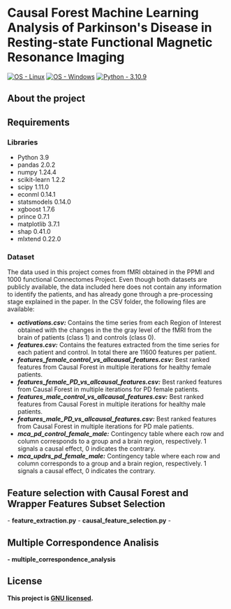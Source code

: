 <h1 align="left"> Causal Forest Machine Learning Analysis of Parkinson's Disease in Resting-state Functional Magnetic Resonance Imaging </h1>

<a href="https://www.linux.org/" title="Go to Linux homepage"><img src="https://img.shields.io/badge/OS-Linux-blue?logo=linux&logoColor=white" alt="OS - Linux"></a>
<a href="https://www.microsoft.com/" title="Go to Microsoft homepage"><img src="https://img.shields.io/badge/OS-Windows-blue?logo=windows&logoColor=white" alt="OS - Windows"></a>
<a href="https://"><img src="https://img.shields.io/static/v1?label=Python&message=3.10.9&color=2ea44f" alt="Python - 3.10.9"></a>

<h2 align="left"> About the project </h2>


<h2 align="left"> Requirements </h2>

<h3 align="left"> Libraries </h3>

- Python 3.9
- pandas 2.0.2
- numpy 1.24.4
- scikit-learn 1.2.2
- scipy 1.11.0
- econml 0.14.1
- statsmodels 0.14.0
- xgboost 1.7.6
- prince 0.7.1
- matplotlib 3.7.1
- shap 0.41.0
- mlxtend 0.22.0

<h3 align="left"> Dataset </h3>
The data used in this project comes from fMRI obtained in the PPMI and 1000 functional Connectomes Project. Even though both datasets are publicly available, the data included here does not contain any information to identify the patients, and has already gone through a pre-processing stage explained in the paper.
In the CSV folder, the following files are available:

- <b><i>activations.csv:</i></b> Contains the time series from each Region of Interest obtained with the changes in the the gray level of the fMRI from the brain of patients (class 1) and controls (class 0).
- <b><i>features.csv:</i></b> Contains the features extracted from the time series for each patient and control. In total there are 11600 features per patient.
- <b><i>features_female_control_vs_allcausal_features.csv:</i></b> Best ranked features from Causal Forest in multiple iterations for healthy female patients.
- <b><i>features_female_PD_vs_allcausal_features.csv:</i></b> Best ranked features from Causal Forest in multiple iterations for PD female patients.
- <b><i>features_male_control_vs_allcausal_features.csv:</i></b> Best ranked features from Causal Forest in multiple iterations for healthy male patients.
- <b><i>features_male_PD_vs_allcausal_features.csv:</i></b> Best ranked features from Causal Forest in multiple iterations for PD male patients.
- <b><i>mca_pd_control_female_male:</i></b> Contingency table where each row and column corresponds to a group and a brain region, respectively. 1 signals a causal effect, 0 indicates the contrary.
- <b><i>mca_updrs_pd_female_male:</i></b> Contingency table where each row and column corresponds to a group and a brain region, respectively. 1 signals a causal effect, 0 indicates the contrary.

<h2 align="left"> Feature selection with Causal Forest and Wrapper Features Subset Selection </h2>
- <b>feature_extraction.py</b>
- <b>causal_feature_selection.py</b>
- <b>

<h2 align="left"> Multiple Correspondence Analisis </h2>
- <b>multiple_correspondence_analysis</b>



## License

This project is [GNU licensed](./LICENSE).